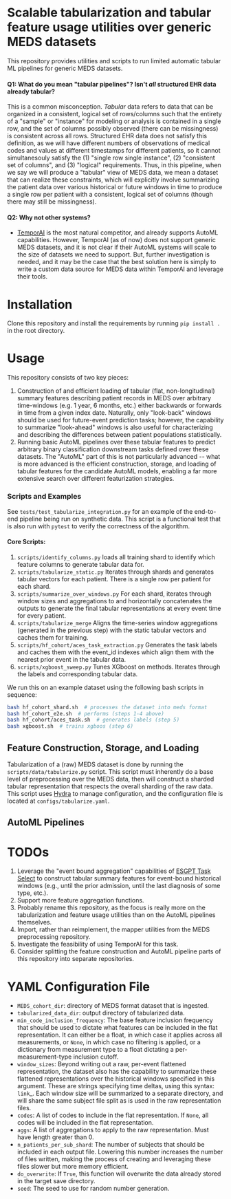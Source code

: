 # Scalable tabularization and tabular feature usage utilities over generic MEDS datasets

This repository provides utilities and scripts to run limited automatic tabular ML pipelines for generic MEDS
datasets.

#### Q1: What do you mean "tabular pipelines"? Isn't _all_ structured EHR data already tabular?

This is a common misconception. _Tabular_ data refers to data that can be organized in a consistent, logical
set of rows/columns such that the entirety of a "sample" or "instance" for modeling or analysis is contained
in a single row, and the set of columns possibly observed (there can be missingness) is consistent across all
rows. Structured EHR data does not satisfy this definition, as we will have different numbers of observations
of medical codes and values at different timestamps for different patients, so it cannot simultanesouly
satisfy the (1) "single row single instance", (2) "consistent set of columns", and (3) "logical" requirements.
Thus, in this pipeline, when we say we will produce a "tabular" view of MEDS data, we mean a dataset that can
realize these constraints, which will explicitly involve summarizing the patient data over various historical
or future windows in time to produce a single row per patient with a consistent, logical set of columns
(though there may still be missingness).

#### Q2: Why not other systems?

- [TemporAI](https://github.com/vanderschaarlab/temporai) is the most natural competitor, and already
  supports AutoML capabilities. However, TemporAI (as of now) does not support generic MEDS datasets, and it
  is not clear if their AutoML systems will scale to the size of datasets we need to support. But, further
  investigation is needed, and it may be the case that the best solution here is simply to write a custom
  data source for MEDS data within TemporAI and leverage their tools.

# Installation

Clone this repository and install the requirements by running `pip install .` in the root directory.

# Usage

This repository consists of two key pieces:

1. Construction of and efficient loading of tabular (flat, non-longitudinal) summary features describing
   patient records in MEDS over arbitrary time-windows (e.g. 1 year, 6 months, etc.) either backwards or
   forwards in time from a given index date. Naturally, only "look-back" windows should be used for
   future-event prediction tasks; however, the capability to summarize "look-ahead" windows is also useful
   for characterizing and describing the differences between patient populations statistically.
2. Running basic AutoML pipelines over these tabular features to predict arbitrary binary classification
   downstream tasks defined over these datasets. The "AutoML" part of this is not particularly advanced --
   what is more advanced is the efficient construction, storage, and loading of tabular features for the
   candidate AutoML models, enabling a far more extensive search over different featurization strategies.

### Scripts and Examples

See `tests/test_tabularize_integration.py` for an example of the end-to-end pipeline being run on synthetic data. This
script is a functional test that is also run with `pytest` to verify the correctness of the algorithm.

#### Core Scripts:

1. `scripts/identify_columns.py` loads all training shard to identify which feature columns
   to generate tabular data for.
2. `scripts/tabularize_static.py` Iterates through shards and generates tabular vectors for
   each patient. There is a single row per patient for each shard.
3. `scripts/summarize_over_windows.py` For each shard, iterates through window sizes and aggregations to and
   horizontally concatenates the outputs to generate the final tabular representations at every event time for
   every patient.
4. `scripts/tabularize_merge` Aligns the time-series window aggregations (generated in the previous step) with
   the static tabular vectors and caches them for training.
5. `scripts/hf_cohort/aces_task_extraction.py` Generates the task labels and caches them with the event_id
   indexes which align them with the nearest prior event in the tabular data.
6. `scripts/xgboost_sweep.py` Tunes XGboost on methods. Iterates through the labels and corresponding tabular data.

We run this on an example dataset using the following bash scripts in sequence:

```bash
bash hf_cohort_shard.sh  # processes the dataset into meds format
bash hf_cohort_e2e.sh  # performs (steps 1-4 above)
bash hf_cohort/aces_task.sh  # generates labels (step 5)
bash xgboost.sh  # trains xgboos (step 6)
```

## Feature Construction, Storage, and Loading

Tabularization of a (raw) MEDS dataset is done by running the `scripts/data/tabularize.py` script. This script
must inherently do a base level of preprocessing over the MEDS data, then will construct a sharded tabular
representation that respects the overall sharding of the raw data. This script uses [Hydra](https://hydra.cc/)
to manage configuration, and the configuration file is located at `configs/tabularize.yaml`.

## AutoML Pipelines

# TODOs

1. Leverage the "event bound aggregation" capabilities of [ESGPT Task
   Select](https://github.com/justin13601/ESGPTTaskQuerying/) to construct tabular summary features for
   event-bound historical windows (e.g., until the prior admission, until the last diagnosis of some type,
   etc.).
2. Support more feature aggregation functions.
3. Probably rename this repository, as the focus is really more on the tabularization and feature usage
   utilities than on the AutoML pipelines themselves.
4. Import, rather than reimplement, the mapper utilities from the MEDS preprocessing repository.
5. Investigate the feasibility of using TemporAI for this task.
6. Consider splitting the feature construction and AutoML pipeline parts of this repository into separate
   repositories.

# YAML Configuration File

- `MEDS_cohort_dir`: directory of MEDS format dataset that is ingested.
- `tabularized_data_dir`: output directory of tabularized data.
- `min_code_inclusion_frequency`: The base feature inclusion frequency that should be used to dictate
  what features can be included in the flat representation. It can either be a float, in which
  case it applies across all measurements, or `None`, in which case no filtering is applied, or
  a dictionary from measurement type to a float dictating a per-measurement-type inclusion
  cutoff.
- `window_sizes`: Beyond writing out a raw, per-event flattened representation, the dataset also has
  the capability to summarize these flattened representations over the historical windows
  specified in this argument. These are strings specifying time deltas, using this syntax:
  `link`\_. Each window size will be summarized to a separate directory, and will share the same
  subject file split as is used in the raw representation files.
- `codes`: A list of codes to include in the flat representation. If `None`, all codes will be included
  in the flat representation.
- `aggs`: A list of aggregations to apply to the raw representation. Must have length greater than 0.
- `n_patients_per_sub_shard`: The number of subjects that should be included in each output file.
  Lowering this number increases the number of files written, making the process of creating and
  leveraging these files slower but more memory efficient.
- `do_overwrite`: If `True`, this function will overwrite the data already stored in the target save
  directory.
- `seed`: The seed to use for random number generation.
